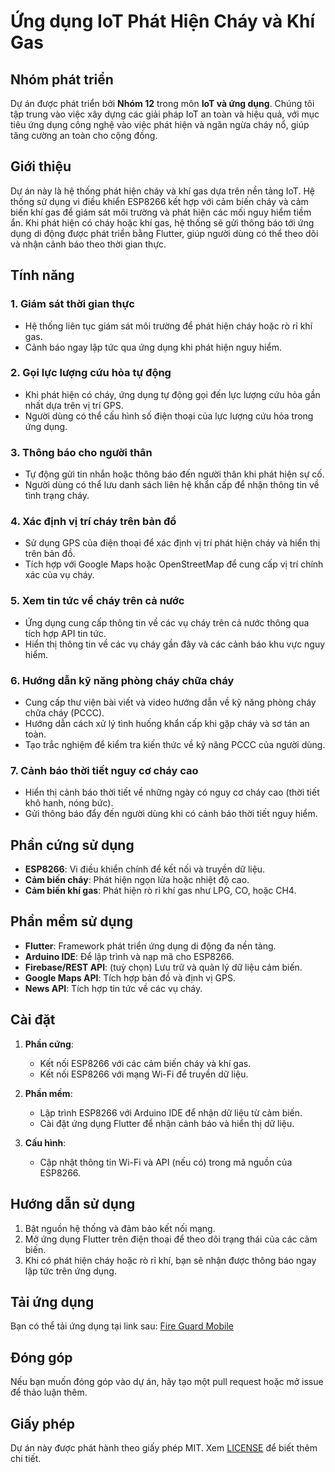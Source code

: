 # Ứng dụng IoT Phát Hiện Cháy và Khí Gas

## Nhóm phát triển

Dự án được phát triển bởi **Nhóm 12** trong môn **IoT và ứng dụng**. Chúng tôi tập trung vào việc xây dựng các giải pháp IoT an toàn và hiệu quả, với mục tiêu ứng dụng công nghệ vào việc phát hiện và ngăn ngừa cháy nổ, giúp tăng cường an toàn cho cộng đồng.

## Giới thiệu

Dự án này là hệ thống phát hiện cháy và khí gas dựa trên nền tảng IoT. Hệ thống sử dụng vi điều khiển ESP8266 kết hợp với cảm biến cháy và cảm biến khí gas để giám sát môi trường và phát hiện các mối nguy hiểm tiềm ẩn. Khi phát hiện có cháy hoặc khí gas, hệ thống sẽ gửi thông báo tới ứng dụng di động được phát triển bằng Flutter, giúp người dùng có thể theo dõi và nhận cảnh báo theo thời gian thực.

## Tính năng

### 1. Giám sát thời gian thực
- Hệ thống liên tục giám sát môi trường để phát hiện cháy hoặc rò rỉ khí gas.
- Cảnh báo ngay lập tức qua ứng dụng khi phát hiện nguy hiểm.

### 2. Gọi lực lượng cứu hỏa tự động
- Khi phát hiện có cháy, ứng dụng tự động gọi đến lực lượng cứu hỏa gần nhất dựa trên vị trí GPS.
- Người dùng có thể cấu hình số điện thoại của lực lượng cứu hỏa trong ứng dụng.

### 3. Thông báo cho người thân
- Tự động gửi tin nhắn hoặc thông báo đến người thân khi phát hiện sự cố.
- Người dùng có thể lưu danh sách liên hệ khẩn cấp để nhận thông tin về tình trạng cháy.

### 4. Xác định vị trí cháy trên bản đồ
- Sử dụng GPS của điện thoại để xác định vị trí phát hiện cháy và hiển thị trên bản đồ.
- Tích hợp với Google Maps hoặc OpenStreetMap để cung cấp vị trí chính xác của vụ cháy.

### 5. Xem tin tức về cháy trên cả nước
- Ứng dụng cung cấp thông tin về các vụ cháy trên cả nước thông qua tích hợp API tin tức.
- Hiển thị thông tin về các vụ cháy gần đây và các cảnh báo khu vực nguy hiểm.

### 6. Hướng dẫn kỹ năng phòng cháy chữa cháy
- Cung cấp thư viện bài viết và video hướng dẫn về kỹ năng phòng cháy chữa cháy (PCCC).
- Hướng dẫn cách xử lý tình huống khẩn cấp khi gặp cháy và sơ tán an toàn.
- Tạo trắc nghiệm để kiểm tra kiến thức về kỹ năng PCCC của người dùng.

### 7. Cảnh báo thời tiết nguy cơ cháy cao
- Hiển thị cảnh báo thời tiết về những ngày có nguy cơ cháy cao (thời tiết khô hanh, nóng bức).
- Gửi thông báo đẩy đến người dùng khi có cảnh báo thời tiết nguy hiểm.

## Phần cứng sử dụng

- **ESP8266**: Vi điều khiển chính để kết nối và truyền dữ liệu.
- **Cảm biến cháy**: Phát hiện ngọn lửa hoặc nhiệt độ cao.
- **Cảm biến khí gas**: Phát hiện rò rỉ khí gas như LPG, CO, hoặc CH4.

## Phần mềm sử dụng

- **Flutter**: Framework phát triển ứng dụng di động đa nền tảng.
- **Arduino IDE**: Để lập trình và nạp mã cho ESP8266.
- **Firebase/REST API**: (tuỳ chọn) Lưu trữ và quản lý dữ liệu cảm biến.
- **Google Maps API**: Tích hợp bản đồ và định vị GPS.
- **News API**: Tích hợp tin tức về các vụ cháy.

## Cài đặt

1. **Phần cứng**:
   - Kết nối ESP8266 với các cảm biến cháy và khí gas.
   - Kết nối ESP8266 với mạng Wi-Fi để truyền dữ liệu.

2. **Phần mềm**:
   - Lập trình ESP8266 với Arduino IDE để nhận dữ liệu từ cảm biến.
   - Cài đặt ứng dụng Flutter để nhận cảnh báo và hiển thị dữ liệu.
   
3. **Cấu hình**:
   - Cập nhật thông tin Wi-Fi và API (nếu có) trong mã nguồn của ESP8266.

## Hướng dẫn sử dụng

1. Bật nguồn hệ thống và đảm bảo kết nối mạng.
2. Mở ứng dụng Flutter trên điện thoại để theo dõi trạng thái của các cảm biến.
3. Khi có phát hiện cháy hoặc rò rỉ khí, bạn sẽ nhận được thông báo ngay lập tức trên ứng dụng.

## Tải ứng dụng

Bạn có thể tải ứng dụng tại link sau: [Fire Guard Mobile](https://github.com/NguyenMinhDuc163?tab=packages&repo_name=Fire-guard-mobile)

## Đóng góp

Nếu bạn muốn đóng góp vào dự án, hãy tạo một pull request hoặc mở issue để thảo luận thêm.

## Giấy phép

Dự án này được phát hành theo giấy phép MIT. Xem [LICENSE](./LICENSE) để biết thêm chi tiết.
